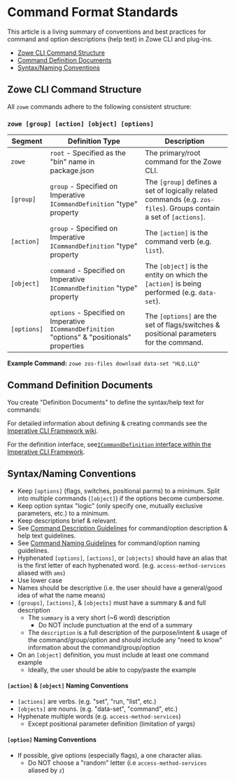 # Command Format Standards
This article is a living summary of conventions and best practices for command and option descriptions (help text) in Zowe CLI and plug-ins. 

- [Zowe CLI Command Structure](#zowe-cli-command-structure)
- [Command Definition Documents](#command-definition-documents)
- [Syntax/Naming Conventions](#syntax-naming-conventions)

## Zowe CLI Command Structure
All `zowe` commands adhere to the following consistent structure:

### `zowe [group] [action] [object] [options]`

Segment | Definition Type | Description
--- | --- | ---
`zowe` | `root` - Specified as the "bin" name in package.json | The primary/root command for the Zowe CLI.
`[group]` | `group` - Specified on Imperative `ICommandDefinition` "type" property | The `[group]` defines a set of logically related commands (e.g. `zos-files`). Groups contain a set of `[actions]`.
`[action]` | `group` - Specified on Imperative `ICommandDefinition` "type" property | The `[action]` is the command verb (e.g. `list`).
`[object]` | `command` - Specified on Imperative `ICommandDefinition` "type" property | The `[object]` is the entity on which the `[action]` is being performed (e.g. `data-set`). 
`[options]` | `options` - Specified on Imperative `ICommandDefinition` "options" & "positionals" properties | The `[options]` are the set of flags/switches & positional parameters for the command.

**Example Command:**
`zowe zos-files download data-set "HLQ.LLQ"`

## Command Definition Documents

You create "Definition Documents" to define the syntax/help text for commands:

For detailed information about defining & creating commands see the [Imperative CLI Framework wiki](https://github.com/zowe/imperative/wiki).

For the definition interface, see[`ICommandDefinition` interface within the Imperative CLI Framework](https://github.com/zowe/imperative/blob/master/packages/cmd/src/doc/ICommandDefinition.ts).

## Syntax/Naming Conventions

- Keep `[options]` (flags, switches, positional parms) to a minimum. Split into multiple commands (`[object]`) if the options become cumbersome. 
- Keep option syntax "logic" (only specify one, mutually exclusive parameters, etc.) to a minimum.
- Keep descriptions brief & relevant. 
- See [Command Description Guidelines](#command-description-guidelines) for command/option description & help text guidelines.
- See [Command Naming Guidelines](#command-naming-guidelines.md) for command/option naming guidelines.
- Hyphenated `[options]`, `[actions]`, or `[objects]` should have an alias that is the first letter of each hyphenated word. (e.g. `access-method-services` aliased with `ams`)
- Use lower case
- Names should be descriptive (i.e. the user should have a general/good idea of what the name means)
- `[groups]`, `[actions]`, & `[objects]` must have a summary & and full description 
    - The `summary` is a very short (~6 word) description
        - Do NOT include punctuation at the end of a summary
    - The `description` is a full description of the purpose/intent & usage of the command/group/option and should include any "need to know" information about the command/group/option
-  On an `[object]` definition, you must include at least one command example
    -  Ideally, the user should be able to copy/paste the example

#### `[action]` & `[object]` Naming Conventions
- `[actions]` are verbs. (e.g. "set", "run, "list", etc.)
- `[objects]` are nouns. (e.g. "data-set", "command", etc.)
- Hyphenate multiple words (e.g. `access-method-services`)
    - Except positional parameter definition (limitation of yargs)

#### `[option]` Naming Conventions
- If possible, give options (especially flags), a one character alias. 
    - Do NOT choose a "random" letter (i.e `access-method-services` aliased by `z`)





